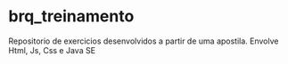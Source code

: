 # brq_treinamento
Repositorio de exercicios desenvolvidos a partir de uma apostila. Envolve Html, Js, Css e Java SE
